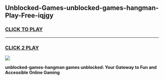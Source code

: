 
## Unblocked-Games-unblocked-games-hangman-Play-Free-iqjgy
<h3>
<a href="https://premium76.site?title=unblocked-games-hangman&ref=15A">CLICK TO PLAY</a></h3>
<hr>

<h3>
<a href="https://premium76.site?title=unblocked-games-hangman&ref=15A">CLICK 2 PLAY</a>
  
</h3>

<a href="https://premium76.site?title=unblocked-games-hangman&ref=15A"><img src="https://clearcache.store/games.png"></a>


**unblocked-games-hangman games unblocked: Your Gateway to Fun and Accessible Online Gaming**
